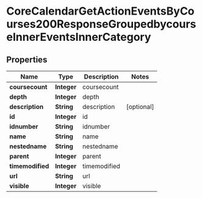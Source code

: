 

# CoreCalendarGetActionEventsByCourses200ResponseGroupedbycourseInnerEventsInnerCategory


## Properties

| Name | Type | Description | Notes |
|------------ | ------------- | ------------- | -------------|
|**coursecount** | **Integer** | coursecount |  |
|**depth** | **Integer** | depth |  |
|**description** | **String** | description |  [optional] |
|**id** | **Integer** | id |  |
|**idnumber** | **String** | idnumber |  |
|**name** | **String** | name |  |
|**nestedname** | **String** | nestedname |  |
|**parent** | **Integer** | parent |  |
|**timemodified** | **Integer** | timemodified |  |
|**url** | **String** | url |  |
|**visible** | **Integer** | visible |  |



